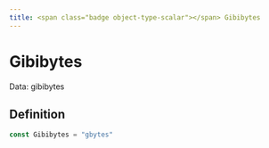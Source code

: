 ```yaml
---
title: <span class="badge object-type-scalar"></span> Gibibytes
---
```

# <span class="badge object-type-scalar"></span> Gibibytes

Data: gibibytes

## Definition

```go
const Gibibytes = "gbytes"
```

